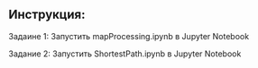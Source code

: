## Инструкция:

Задаине 1: Запустить mapProcessing.ipynb в Jupyter Notebook

Задание 2: Запустить ShortestPath.ipynb в Jupyter Notebook

